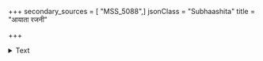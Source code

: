 +++
secondary_sources = [ "MSS_5088",]
jsonClass = "Subhaashita"
title = "आयाता रजनी"

+++

<details><summary>Text</summary>

आयाता रजनी भविष्यति महाविश्लेषदावानलो नोद्वेगः सहसा कृशाङ्गि मनसा कार्यो रथाङ्गाह्वयः।  
इत्थं बाष्पनिरुद्धगद्गदतया संभाष्य कोकीं चिरं चिन्तापूर्णमना विनोदविमुखो हंहो विधिं निन्दति॥
</details>
